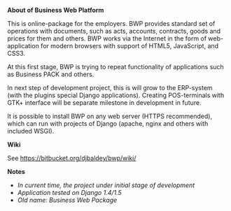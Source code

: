 **About of Business Web Platform**

This is online-package for the employers. BWP provides standard set of
operations with documents, such as acts, accounts, contracts, goods and
prices for them and others. BWP works via the Internet in the form of
web-application for modern browsers with support of  HTML5, JavaScript,
and CSS3.

At this first stage, BWP is trying to repeat functionality of
applications such as Business PACK and others.

In next step of development project, this is will grow to the ERP-system
(with the plugins special Django applications). Creating POS-terminals
with GTK+ interface will be separate milestone in development in future.

It is possible to install BWP on any web server (HTTPS recommended),
which can run with projects of Django (apache, nginx and others with
included WSGI).

**Wiki**

See https://bitbucket.org/djbaldey/bwp/wiki/

**Notes**

* *In current time, the project under initial stage of development*
* *Application tested on Django 1.4/1.5*
* *Old name: Business Web Package*
